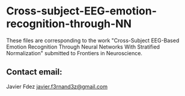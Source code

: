 # Cross-subject-EEG-emotion-recognition-through-NN
These files are corresponding to the work "Cross-Subject EEG-Based Emotion Recognition Through Neural Networks With Stratified Normalization" submitted to Frontiers in Neuroscience.

## Contact email:
Javier Fdez
javier.f3rnand3z@gmail.com
